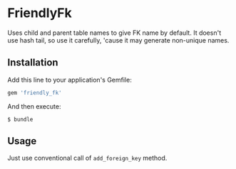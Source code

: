 # FriendlyFk

Uses child and parent table names to give FK name by default. It doesn't use hash tail, so use it carefully, 'cause it may generate non-unique names.

## Installation

Add this line to your application's Gemfile:

```ruby
gem 'friendly_fk'
```

And then execute:

    $ bundle

## Usage

Just use conventional call of `add_foreign_key` method.
